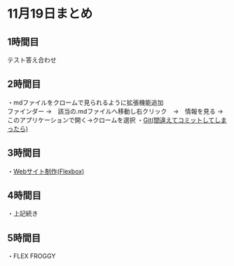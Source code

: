 # 11月19日まとめ

## 1時間目

テスト答え合わせ

## 2時間目
・mdファイルをクロームで見られるように拡張機能追加  
ファインダー →　該当の.mdファイルへ移動し右クリック　→　情報を見る
→このアプリケーションで開く→クロームを選択
・[Git(間違えてコミットしてしまったら)](https://joytas.net/programming/git/amend-reset)

## 3時間目
・[Webサイト制作(Flexbox)](https://joytas.net/programming/website/flexbox)


## 4時間目
・上記続き


## 5時間目
・FLEX FROGGY
